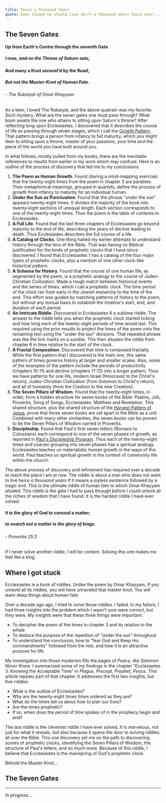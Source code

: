 ```yaml
---
title: Twice a Thousand Years
quote: Even though he should live <br/> a thousand years twice over... <br/> - Proverbs 6:6a
---
```

## The Seven Gates

#### Up from Earth's Centre through the seventh Gate
##### I rose, and on the Throne of Saturn sate,
#### And many a Knot unravel'd by the Road;
##### But not the Master-Knot of Human Fate.
###### - The Rubaiyat of Omar Khayyam

As a teen, I loved The Rubaiyat, and the above quatrain was my favorite. Such mystery. What are the seven gates one must pass through?
What boon awaits the one who attains to sitting upon Saturn's throne? After reflecting long upon Ecclesiastes, I discovered that
it describes the course of life as passing through seven stages, which I call the [Growth Pattern](./growth-pattern.html). 
That pattern brings a person from infancy to full maturity, which you might liken to sitting upon a throne, master of your passions, your time
and the piece of the world you have built around you.

In what follows, mostly pulled from my books, there are the inevitable references to results from earlier in my work which may confuse.
Here is an outline of the process of discovery that led me to my conclusions.

  1. **The Poem as Human Growth**. Found (during a mind-mapping exercise) that the twenty-eight times from the poem in chapter 3 are parables. Their metaphorical meanings, grouped in quartets, define the process of growth from infancy to maturity for an individual human.
  2. **Under the Sun as Punctuation**. Found that the phrase "under the sun" appears twenty-eight times. It divides the majority of the book into twenty-eight sections of unequal length. Each section corresponds to one of the twenty-eight times. Thus the poem is the table of contents to Ecclesiastes.
  3. **A Full Life**. Found that the last three chapters of Ecclesiastes go beyond maturity to the end of life, describing the years of decline leading to death. Thus Ecclesiastes describes the full course of a life.
  4. **A Catalog of Clocks**. One thing halted my earlier attempts to understand history through the lens of the Bible. That was having no Biblical justification for the kinds of prophetic clocks that I have since discovered. I found that Ecclesiastes 1 has a catalog of the four major types of prophetic clocks, plus a mention of one other clock-like historical pattern.
  5. **A Schema for History**. Found that the course of one human life, as segmented by the poem, is a prophetic analogy to the course of Judeo-Christian Civilization. Made a rough match between historical events and the series of times, which I call a prophetic clock. The time period of the clock ran from early in the Jewish monarchy to the time of the end. This effort was guided by matching patterns of history to the poem, but without any textual basis to establish the timeline's start, end, and duration of each period.
  6. **An Intricate Riddle**. Discovered in Ecclesiastes 6 a sublime riddle. The answer to the riddle tells you when the prophetic clock started ticking and how long each of the twenty-eight periods of time would last. This required using the prior results to project the times of the poem onto the remaining text using the "under the sun" divisions. That repeated phrase was like the tick marks on a sundial. This then situates the riddle from chapter 6 in time relative to the start of the clock.
  7. **A Fractal Composition**. Discovered that time is composed fractally. While the first pattern that I discovered is the main one, this same pattern of times governs history at larger and smaller scales. Also, some of the examples of the pattern include the periods of productivity (chapters 10-11) and decline (chapters 11-12) into a longer pattern. Thus we have patterns for one life, modern Israel (Holocaust to the Christ's return), Judeo-Christian Civilization (from Solomon to Christ's return), and all of humanity (from the Creation to the new Creation).
  8. **The Seven Pillars of Wisdom**. Found that the twenty-eight times, in order, form a hidden structure for seven books of the Bible: Psalms, Job, Proverbs, Song of Songs, Ecclesiastes, Matthew and Revelation. This shared structure, plus the shared structure of the [Harvest Pattern of Jesus](./harvest-pattern.html), prove that those seven books are set apart in the Bible as a unit. Combined with many other similarities, the seven books can be proven to be the Seven Pillars of Wisdom named in Proverbs.
  9. **Discipleship**. Found that Paul's first seven letters (Romans to Colossians) each correspond to one of the seven phases of growth, as reported in [Paul's Discipleship Program](./pauls-discipleship-program.html). Thus each of the twenty-eight times and coarser grouping into seven phases has a spiritual analogy. Ecclesiastes teaches us materialistic human growth in the ways of this world. Paul teaches us spiritual growth in the context of community life within the church.

The above process of discovery and refinement has required over a decade to reach the place I am at now. The riddle is about a man who does not want to live *twice a thousand years* 
if it means a joyless existence followed by a tragic end. This is the ultimate riddle of human fate to which Omar Khayyam alluded. This riddle is the gate I had to pass through
before I could unlock all the riches of wisdom that I have found. It is the hardest riddle I have ever solved. 

#### It is the glory of God to conceal a matter; 
##### to search out a matter is the glory of kings.
###### - Proverbs 25:2

If I never solve another riddle, I will be content. Solving this one makes me feel like a king.

## Where I got stuck

Ecclesiastes is a book of riddles. Unlike the poem by Omar Khayyam, if you unravel all its riddles, 
you will have unraveled that master-knot. You will learn deep things about human fate.

Over a decade ago ago, I tried to solve those riddles. I failed. In my failure, I had three insights into the problem which I wasn't sure were correct,
but they were. My insights were that these three things were important:

  - To decipher the poem of the times in chapter 3 and its relation to the whole
  - To deduce the purpose of the repetition of "under the sun" throughout
  - To understand the conclusion, how to "fear God and Keep His commandments" followed from the rest, and how it is an attractive purpose for life

My investigation into those mysteries fills the pages of *Peace, like Solomon Never Knew*. I summarized some of my findings in the chapter 
"Ecclesiastes 3: Knowing the Acceptable Time" in *Plague, Precept, Prophet, Peace*. This article repeats part of that chapter.
It addresses the first two insights, but five riddles:

  - What is the outline of Ecclesiastes?
  - Why are the twenty-eight times times ordered as they are?
  - What do the times tell us about how to plan our lives?
  - Are the times prophetic?
  - If so, when does the period of time spoken of in the prophecy begin and end?

The last riddle is the cleverest riddle I have ever solved. It is marvelous, not just for what it reveals,
but also because it opens the door to solving riddles all over the Bible. This one discovery set me on the path 
to discovering scores of prophetic clocks, identifying the Seven Pillars of Wisdom, the structure of Paul's letters, and so much more.
Because of this riddle, I believe that Ecclesiastes is the mainspring of God's prophetic clock.

Behold the Master-Knot...

## The Seven Gates


<hr/>

In progress...

</hr>

